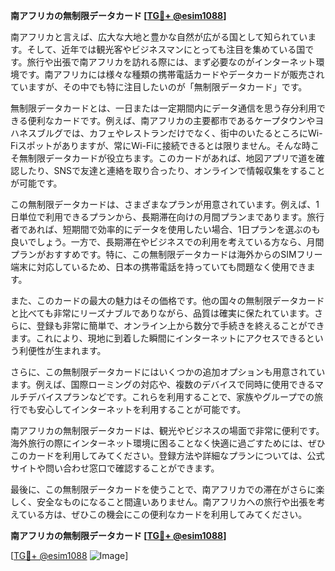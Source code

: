 **南アフリカの無制限データカード [[TG💪+ @esim1088](https://t.me/s/esim1088)]**

南アフリカと言えば、広大な大地と豊かな自然が広がる国として知られています。そして、近年では観光客やビジネスマンにとっても注目を集めている国です。旅行や出張で南アフリカを訪れる際には、まず必要なのがインターネット環境です。南アフリカには様々な種類の携帯電話カードやデータカードが販売されていますが、その中でも特に注目したいのが「無制限データカード」です。

無制限データカードとは、一日または一定期間内にデータ通信を思う存分利用できる便利なカードです。例えば、南アフリカの主要都市であるケープタウンやヨハネスブルグでは、カフェやレストランだけでなく、街中のいたるところにWi-Fiスポットがありますが、常にWi-Fiに接続できるとは限りません。そんな時こそ無制限データカードが役立ちます。このカードがあれば、地図アプリで道を確認したり、SNSで友達と連絡を取り合ったり、オンラインで情報収集をすることが可能です。

この無制限データカードは、さまざまなプランが用意されています。例えば、1日単位で利用できるプランから、長期滞在向けの月間プランまであります。旅行者であれば、短期間で効率的にデータを使用したい場合、1日プランを選ぶのも良いでしょう。一方で、長期滞在やビジネスでの利用を考えている方なら、月間プランがおすすめです。特に、この無制限データカードは海外からのSIMフリー端末に対応しているため、日本の携帯電話を持っていても問題なく使用できます。

また、このカードの最大の魅力はその価格です。他の国々の無制限データカードと比べても非常にリーズナブルでありながら、品質は確実に保たれています。さらに、登録も非常に簡単で、オンライン上から数分で手続きを終えることができます。これにより、現地に到着した瞬間にインターネットにアクセスできるという利便性が生まれます。

さらに、この無制限データカードにはいくつかの追加オプションも用意されています。例えば、国際ローミングの対応や、複数のデバイスで同時に使用できるマルチデバイスプランなどです。これらを利用することで、家族やグループでの旅行でも安心してインターネットを利用することが可能です。

南アフリカの無制限データカードは、観光やビジネスの場面で非常に便利です。海外旅行の際にインターネット環境に困ることなく快適に過ごすためには、ぜひこのカードを利用してみてください。登録方法や詳細なプランについては、公式サイトや問い合わせ窓口で確認することができます。

最後に、この無制限データカードを使うことで、南アフリカでの滞在がさらに楽しく、安全なものになること間違いありません。南アフリカへの旅行や出張を考えている方は、ぜひこの機会にこの便利なカードを利用してみてください。

**南アフリカの無制限データカード [[TG💪+ @esim1088](https://t.me/s/esim1088)]**

[[TG💪+ @esim1088](https://t.me/s/esim1088) ![Image](https://i.postimg.cc/Y0z9fWf4/image.png)]
